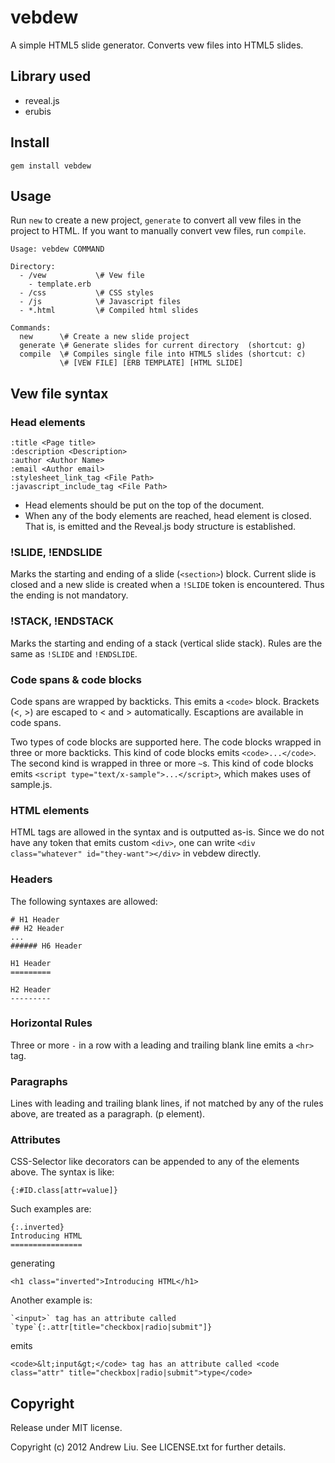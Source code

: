 # vebdew

A simple HTML5 slide generator.
Converts vew files into HTML5 slides.

## Library used
- reveal.js
- erubis

## Install
```
gem install vebdew
```

## Usage

Run `new` to create a new project, `generate` to convert all vew files in the project to HTML.  If you want to manually convert vew files, run `compile`.

```
Usage: vebdew COMMAND

Directory:
  - /vew           \# Vew file
    - template.erb
  - /css           \# CSS styles
  - /js            \# Javascript files
  - *.html         \# Compiled html slides

Commands:
  new      \# Create a new slide project
  generate \# Generate slides for current directory  (shortcut: g)
  compile  \# Compiles single file into HTML5 slides (shortcut: c)
           \# [VEW FILE] [ERB TEMPLATE] [HTML SLIDE]
```

## Vew file syntax

### Head elements

```
:title <Page title>
:description <Description>
:author <Author Name>
:email <Author email>
:stylesheet_link_tag <File Path>
:javascript_include_tag <File Path>
```

- Head elements should be put on the top of the document.
- When any of the body elements are reached, head element is closed. That is, </head> is emitted and the Reveal.js body structure is established.

### !SLIDE, !ENDSLIDE

Marks the starting and ending of a slide (`<section>`) block.
Current slide is closed and a new slide is created when a `!SLIDE` token is encountered. Thus the ending is not mandatory.

### !STACK, !ENDSTACK
Marks the starting and ending of a stack (vertical slide stack). Rules are the same as `!SLIDE` and `!ENDSLIDE`.

### Code spans & code blocks
Code spans are wrapped by backticks. This emits a `<code>` block. Brackets (<, >) are escaped to &lt; and &gt; automatically. Escaptions are available in code spans.

Two types of code blocks are supported here. The code blocks wrapped in three or more backticks. This kind of code blocks emits `<code>...</code>`. The second kind is wrapped in three or more `~`s. This kind of code blocks emits `<script type="text/x-sample">...</script>`, which makes uses of sample.js.


### HTML elements
HTML tags are allowed in the syntax and is outputted as-is. Since we do not have any token that emits custom `<div>`, one can write `<div class="whatever" id="they-want"></div>` in vebdew directly.

### Headers
The following syntaxes are allowed:

```
# H1 Header
## H2 Header
...
###### H6 Header

H1 Header
=========

H2 Header
---------
```

### Horizontal Rules
Three or more `-` in a row with a leading and trailing blank line emits a `<hr>` tag.

### Paragraphs
Lines with leading and trailing blank lines, if not matched by any of the rules above, are treated as a paragraph. (p element).

### Attributes
CSS-Selector like decorators can be appended to any of the elements above. The syntax is like:

```
{:#ID.class[attr=value]}
```

Such examples are:

```
{:.inverted}
Introducing HTML
================
```

generating

```
<h1 class="inverted">Introducing HTML</h1>
```

Another example is:

```
`<input>` tag has an attribute called `type`{:.attr[title="checkbox|radio|submit"]}
```

emits

```
<code>&lt;input&gt;</code> tag has an attribute called <code class="attr" title="checkbox|radio|submit">type</code>
```

## Copyright

Release under MIT license.

Copyright (c) 2012 Andrew Liu. See LICENSE.txt for
further details.

